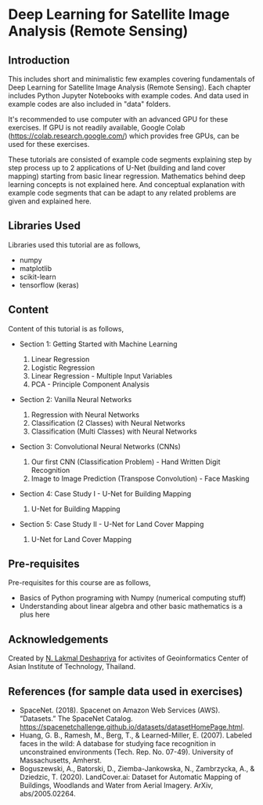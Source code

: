 # Deep Learning for Satellite Image Analysis (Remote Sensing)

## Introduction

This includes short and minimalistic few examples covering fundamentals of Deep Learning for Satellite Image Analysis (Remote Sensing). Each chapter includes Python Jupyter Notebooks with example codes. And data used in example codes are also included in "data" folders.

It's recommended to use computer with an advanced GPU for these exercises. If GPU is not readily available, Google Colab (https://colab.research.google.com/) which provides free GPUs, can be used for these exercises.

These tutorials are consisted of example code segments explaining step by step process up to 2 applications of U-Net (building and land cover mapping) starting from basic  linear regression. Mathematics behind deep learning concepts is not explained here. And conceptual explanation with example code segments that can be adapt to any related problems are given and explained here.

## Libraries Used

Libraries used this tutorial are as follows,

* numpy
* matplotlib
* scikit-learn
* tensorflow (keras)

## Content

Content of this tutorial is as follows,

* Section 1: Getting Started with Machine Learning
  1) Linear Regression
  2) Logistic Regression
  3) Linear Regression - Multiple Input Variables
  4) PCA - Principle Component Analysis

* Section 2: Vanilla Neural Networks
  1) Regression with Neural Networks
  2) Classification (2 Classes) with Neural Networks
  3) Classification (Multi Classes) with Neural Networks

* Section 3: Convolutional Neural Networks (CNNs)
  1) Our first CNN (Classification Problem) - Hand Written Digit Recognition
  2) Image to Image Prediction (Transpose Convolution) - Face Masking

* Section 4: Case Study I - U-Net for Building Mapping
  1) U-Net for Building Mapping

* Section 5: Case Study II - U-Net for Land Cover Mapping
  1) U-Net for Land Cover Mapping

## Pre-requisites

Pre-requisites for this course are as follows,

  * Basics of Python programing with Numpy (numerical computing stuff)
  * Understanding about linear algebra and other basic mathematics is a plus here

## Acknowledgements

Created by [N. Lakmal Deshapriya](https://github.com/lakmalnd) for activites of Geoinformatics Center of Asian Institute of Technology, Thailand.

## References (for sample data used in exercises)
* SpaceNet. (2018). Spacenet on Amazon Web Services (AWS). ”Datasets.” The SpaceNet Catalog. https://spacenetchallenge.github.io/datasets/datasetHomePage.html.
* Huang, G. B., Ramesh, M., Berg, T., & Learned-Miller, E. (2007). Labeled faces in the wild: A database for studying face recognition in unconstrained environments (Tech. Rep. No. 07-49). University of Massachusetts, Amherst.
* Boguszewski, A., Batorski, D., Ziemba-Jankowska, N., Zambrzycka, A., & Dziedzic, T. (2020). LandCover.ai: Dataset for Automatic Mapping of Buildings, Woodlands and Water from Aerial Imagery. ArXiv, abs/2005.02264.
